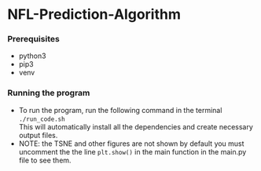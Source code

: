 # NFL-Prediction-Algorithm
### Prerequisites
- python3
- pip3
- venv

### Running the program
- To run the program, run the following command in the terminal <br>
```./run_code.sh``` <br>
This will automatically install all the dependencies and create necessary output files.
- NOTE: the TSNE and other figures are not shown by default you must uncomment the the line ```plt.show()``` in the main function in the main.py file to see them.
